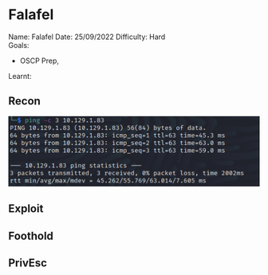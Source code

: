 # Falafel
Name: Falafel
Date:  25/09/2022
Difficulty: Hard  
Goals:  
- OSCP Prep, 

Learnt:

## Recon

![ping](HackTheBox/Retired-Machines/Friendzone/Falafel/Screenshots/ping.png)
	
## Exploit

## Foothold

## PrivEsc

      
